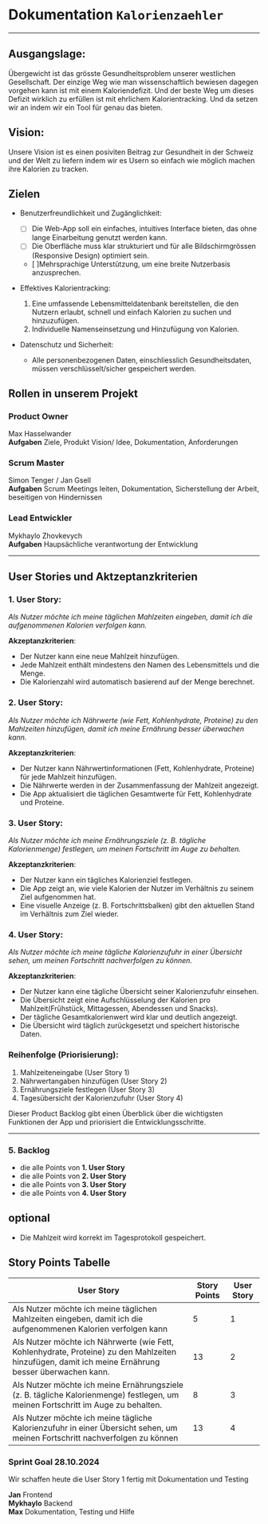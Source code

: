 # Dokumentation `Kalorienzaehler`

<hr>

## Ausgangslage:
Übergewicht ist das grösste Gesundheitsproblem unserer westlichen Gesellschaft. Der einzige Weg wie man wissenschaftlich bewiesen dagegen vorgehen kann ist mit einem Kaloriendefizit. Und der beste Weg um dieses Defizit wirklich zu erfüllen ist mit ehrlichem Kalorientracking. Und da setzen wir an indem wir ein Tool für genau das bieten.

## Vision:
Unsere Vision ist es einen posiviten Beitrag zur Gesundheit in der Schweiz und der Welt zu liefern indem wir es Usern so einfach wie möglich machen ihre Kalorien zu tracken.

## Zielen
- Benutzerfreundlichkeit und Zugänglichkeit:
    - [ ] Die Web-App soll ein einfaches, intuitives Interface bieten, das ohne lange Einarbeitung genutzt werden     kann.
    -  [ ] Die Oberfläche muss klar strukturiert und für alle Bildschirmgrössen (Responsive Design) optimiert sein.
    - [ ]Mehrsprachige Unterstützung, um eine breite Nutzerbasis anzusprechen.
- Effektives Kalorientracking:
    1. Eine umfassende Lebensmitteldatenbank bereitstellen, die den Nutzern erlaubt, schnell und einfach Kalorien zu suchen und hinzuzufügen.
    2. Individuelle Namenseinsetzung und Hinzufügung von Kalorien.

- Datenschutz und Sicherheit:
    -  Alle personenbezogenen Daten, einschliesslich Gesundheitsdaten, müssen verschlüsselt/sicher gespeichert werden.
## Rollen in unserem Projekt

### Product Owner 
Max Hasselwander <br>
**Aufgaben**
Ziele, Produkt Vision/ Idee, Dokumentation, Anforderungen
### Scrum Master 
Simon Tenger / Jan Gsell <br>
**Aufgaben**
Scrum Meetings leiten, Dokumentation, Sicherstellung der Arbeit, beseitigen von Hindernissen
### Lead Entwickler
Mykhaylo Zhovkevych <br>
**Aufgaben** 
Haupsächliche verantwortung der Entwicklung

<hr>

## User Stories und Aktzeptanzkriterien 

### 1. **User Story**:

_Als Nutzer möchte ich meine täglichen Mahlzeiten eingeben, damit ich die aufgenommenen Kalorien verfolgen kann._

**Akzeptanzkriterien**:

- Der Nutzer kann eine neue Mahlzeit hinzufügen.
- Jede Mahlzeit enthält mindestens den Namen des Lebensmittels und die Menge. 
- Die Kalorienzahl wird automatisch basierend auf der Menge berechnet.

### 2. **User Story**:

_Als Nutzer möchte ich Nährwerte (wie Fett, Kohlenhydrate, Proteine) zu den Mahlzeiten hinzufügen, damit ich meine Ernährung besser überwachen kann._

**Akzeptanzkriterien**:

- Der Nutzer kann Nährwertinformationen (Fett, Kohlenhydrate, Proteine) für jede Mahlzeit hinzufügen.
- Die Nährwerte werden in der Zusammenfassung der Mahlzeit angezeigt.
- Die App aktualisiert die täglichen Gesamtwerte für Fett, Kohlenhydrate und Proteine.

### 3. **User Story**:

_Als Nutzer möchte ich meine Ernährungsziele (z. B. tägliche Kalorienmenge) festlegen, um meinen Fortschritt im Auge zu behalten._

**Akzeptanzkriterien**:

- Der Nutzer kann ein tägliches Kalorienziel festlegen.
- Die App zeigt an, wie viele Kalorien der Nutzer im Verhältnis zu seinem Ziel aufgenommen hat.
- Eine visuelle Anzeige (z. B. Fortschrittsbalken) gibt den aktuellen Stand im Verhältnis zum Ziel wieder.

### 4. **User Story**:

_Als Nutzer möchte ich meine tägliche Kalorienzufuhr in einer Übersicht sehen, um meinen Fortschritt nachverfolgen zu können._

**Akzeptanzkriterien**:

- Der Nutzer kann eine tägliche Übersicht seiner Kalorienzufuhr einsehen.
- Die Übersicht zeigt eine Aufschlüsselung der Kalorien pro Mahlzeit(Frühstück, Mittagessen, Abendessen und Snacks).
- Der tägliche Gesamtkalorienwert wird klar und deutlich angezeigt.
- Die Übersicht wird täglich zurückgesetzt und speichert historische Daten.

### Reihenfolge (Priorisierung):

1. Mahlzeiteneingabe (User Story 1)
2. Nährwertangaben hinzufügen (User Story 2)
3. Ernährungsziele festlegen (User Story 3)
4. Tagesübersicht der Kalorienzufuhr (User Story 4)

Dieser Product Backlog gibt einen Überblick über die wichtigsten Funktionen der App und priorisiert die Entwicklungsschritte.

<hr>

### 5. Backlog
- die alle Points von **1. User Story**
- die alle Points von **2. User Story**
- die alle Points von **3. User Story**
- die alle Points von **4. User Story**

## optional
- Die Mahlzeit wird korrekt im Tagesprotokoll gespeichert.


## Story Points Tabelle 
| User Story                                                                                      | Story Points |User Story|
|-------------------------------------------------------------------------------------------------|--------------|--------|
| Als Nutzer möchte ich meine täglichen Mahlzeiten eingeben, damit ich die aufgenommenen Kalorien verfolgen kann                   | 5            |    1    |
| Als Nutzer möchte ich Nährwerte (wie Fett, Kohlenhydrate, Proteine) zu den Mahlzeiten hinzufügen, damit ich meine Ernährung besser überwachen kann.                | 13            |    2    |
| Als Nutzer möchte ich meine Ernährungsziele (z. B. tägliche Kalorienmenge) festlegen, um meinen Fortschritt im Auge zu behalten.         | 8            |    3    |
| Als Nutzer möchte ich meine tägliche Kalorienzufuhr in einer Übersicht sehen, um meinen Fortschritt nachverfolgen zu können        |      13       |    4    |

### Sprint Goal 28.10.2024
Wir schaffen heute die User Story 1 fertig mit Dokumentation und Testing 

**Jan** Frontend <br>
**Mykhaylo** Backend <br>
**Max** Dokumentation, Testing und Hilfe <br>